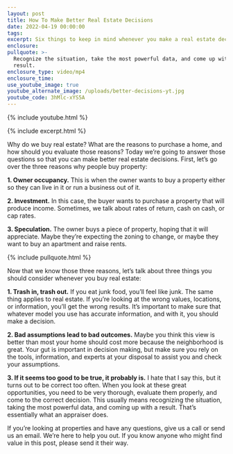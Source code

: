 ```yaml
---
layout: post
title: How To Make Better Real Estate Decisions
date: 2022-04-19 00:00:00
tags:
excerpt: Six things to keep in mind whenever you make a real estate decision.
enclosure:
pullquote: >-
  Recognize the situation, take the most powerful data, and come up with a
  result.
enclosure_type: video/mp4
enclosure_time:
use_youtube_image: true
youtube_alternate_image: /uploads/better-decisions-yt.jpg
youtube_code: 3hMlc-xYS5A
---
```

{% include youtube.html %}

{% include excerpt.html %}

Why do we buy real estate? What are the reasons to purchase a home, and how should you evaluate those reasons? Today we’re going to answer those questions so that you can make better real estate decisions. First, let’s go over the three reasons why people buy property:

**1\. Owner occupancy.** This is when the owner wants to buy a property either so they can live in it or run a business out of it.&nbsp;

**2\. Investment.** In this case, the buyer wants to purchase a property that will produce income. Sometimes, we talk about rates of return, cash on cash, or cap rates.

**3\. Speculation.** The owner buys a piece of property, hoping that it will appreciate. Maybe they’re expecting the zoning to change, or maybe they want to buy an apartment and raise rents.&nbsp;

{% include pullquote.html %}

Now that we know those three reasons, let’s talk about three things you should consider whenever you buy real estate:

**1\. Trash in, trash out.** If you eat junk food, you’ll feel like junk. The same thing applies to real estate. If you’re looking at the wrong values, locations, or information, you’ll get the wrong results. It’s important to make sure that whatever model you use has accurate information, and with it, you should make a decision.

**2\. Bad assumptions lead to bad outcomes.** Maybe you think this view is better than most your home should cost more because the neighborhood is great. Your gut is important in decision making, but make sure you rely on the tools, information, and experts at your disposal to assist you and check your assumptions.

**3\. If it seems too good to be true, it probably is.** I hate that I say this, but it turns out to be correct too often. When you look at these great opportunities, you need to be very thorough, evaluate them properly, and come to the correct decision. This usually means recognizing the situation, taking the most powerful data, and coming up with a result. That’s essentially what an appraiser does.

If you’re looking at properties and have any questions, give us a call or send us an email. We’re here to help you out. If you know anyone who might find value in this post, please send it their way.
